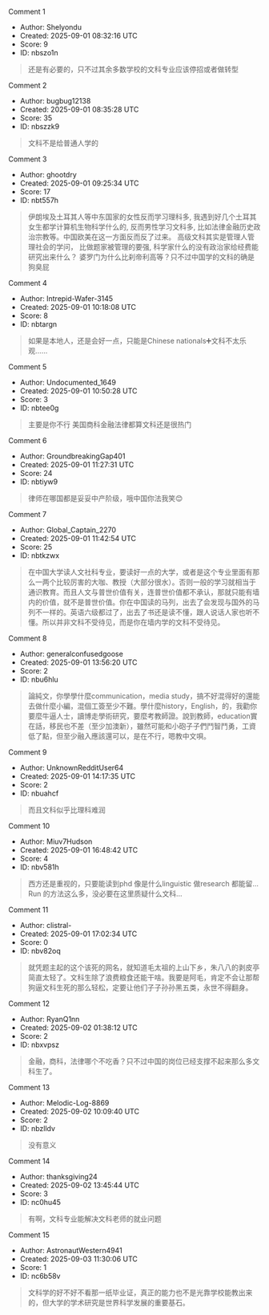 Comment 1

- Author: Shelyondu
- Created: 2025-09-01 08:32:16 UTC
- Score: 9
- ID: nbszo1n

> 还是有必要的，只不过其余多数学校的文科专业应该停招或者做转型

Comment 2

- Author: bugbug12138
- Created: 2025-09-01 08:35:28 UTC
- Score: 35
- ID: nbszzk9

> 文科不是给普通人学的

Comment 3

- Author: ghootdry
- Created: 2025-09-01 09:25:34 UTC
- Score: 17
- ID: nbt557h

> 伊朗埃及土耳其人等中东国家的女性反而学习理科多,  我遇到好几个土耳其女生都学计算机生物科学什么的, 反而男性学习文科多, 比如法律金融历史政治宗教等。中国欧美在这一方面反而反了过来。 高级文科其实是管理人管理社会的学问， 比做题家被管理的要强,  科学家什么的没有政治家给经费能研究出来什么？ 婆罗门为什么比刹帝利高等？只不过中国学的文科的确是狗臭屁

Comment 4

- Author: Intrepid-Wafer-3145
- Created: 2025-09-01 10:18:08 UTC
- Score: 8
- ID: nbtargn

> 如果是本地人，还是会好一点，只能是Chinese nationals➕文科不太乐观……

Comment 5

- Author: Undocumented_1649
- Created: 2025-09-01 10:50:28 UTC
- Score: 3
- ID: nbtee0g

> 主要是你不行 美国商科金融法律都算文科还是很热门

Comment 6

- Author: GroundbreakingGap401
- Created: 2025-09-01 11:27:31 UTC
- Score: 24
- ID: nbtiyw9

> 律师在哪国都是妥妥中产阶级，哦中国你法我笑😊

Comment 7

- Author: Global_Captain_2270
- Created: 2025-09-01 11:42:54 UTC
- Score: 25
- ID: nbtkzwx

> 在中国大学读人文社科专业，要读好一点的大学，或者是这个专业里面有那么一两个比较厉害的大咖、教授（大部分很水）。否则一般的学习就相当于通识教育。而且人文与普世价值有关，连普世价值都不承认，那就只能有墙内的价值，就不是普世价值。你在中国读的马列，出去了会发现与国外的马列不一样的。英语六级都过了，出去了书还是读不懂，跟人说话人家也听不懂。所以并非文科不受待见，而是你在墙内学的文科不受待见。

Comment 8

- Author: generalconfusedgoose
- Created: 2025-09-01 13:56:20 UTC
- Score: 2
- ID: nbu6hlu

> 論純文，你學學什麼communication，media study，搞不好混得好的還能去做什麼小編，混個工簽至少不難。學什麼history，English，的，我勸你要麼牛逼人士，讀博走學術研究，要麼考教師證。說到教師，education實在話，移民也不差（至少加澳新），雖然可能和小砲子子們鬥智鬥勇，工資低了點，但至少融入應該還可以，是在不行，嗯教中文唄。

Comment 9

- Author: UnknownRedditUser64
- Created: 2025-09-01 14:17:35 UTC
- Score: 2
- ID: nbuahcf

> 而且文科似乎比理科难润

Comment 10

- Author: Miuv7Hudson
- Created: 2025-09-01 16:48:42 UTC
- Score: 4
- ID: nbv581h

> 西方还是重视的，只要能读到phd 像是什么linguistic
> 做research 都能留...
> Run 的方法这么多，没必要在这里质疑什么文科...

Comment 11

- Author: clistral-
- Created: 2025-09-01 17:02:34 UTC
- Score: 0
- ID: nbv82oq

> 就凭题主起的这个该死的网名，就知道毛太祖的上山下乡，朱八八的剥皮亭简直太轻了。文科生除了浪费粮食还能干啥。我要是阿毛，肯定不会让那帮狗逼文科生死的那么轻松，定要让他们子子孙孙黑五类，永世不得翻身。

Comment 12

- Author: RyanQ1nn
- Created: 2025-09-02 01:38:12 UTC
- Score: 2
- ID: nbxvpsz

> 金融，商科，法律哪个不吃香？只不过中国的岗位已经支撑不起来那么多文科生了。

Comment 13

- Author: Melodic-Log-8869
- Created: 2025-09-02 10:09:40 UTC
- Score: 2
- ID: nbzlldv

> 没有意义

Comment 14

- Author: thanksgiving24
- Created: 2025-09-02 13:45:44 UTC
- Score: 3
- ID: nc0hu45

> 有啊，文科专业能解决文科老师的就业问题

Comment 15

- Author: AstronautWestern4941
- Created: 2025-09-03 11:30:06 UTC
- Score: 1
- ID: nc6b58v

> 文科学的好不好不看那一纸毕业证，真正的能力也不是光靠学校能教出来的，但大学的学术研究是世界科学发展的重要基石。
